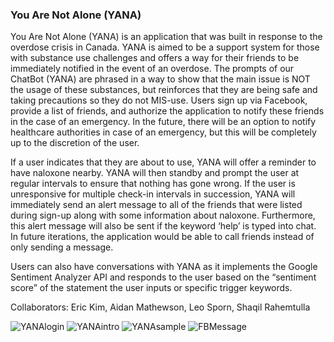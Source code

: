 ### You Are Not Alone (YANA)

You Are Not Alone (YANA) is an application that was built in response to the overdose crisis in Canada. YANA is aimed to be a support system for those with substance use challenges and offers a way for their friends to be immediately notified in the event of an overdose. The prompts of our ChatBot (YANA) are phrased in a way to show that the main issue is NOT the usage of these substances, but reinforces that they are being safe and taking precautions so they do not MIS-use.
Users sign up via Facebook, provide a list of friends, and authorize the application to notify these friends in the case of an emergency. In the future, there will be an option to notify healthcare authorities in case of an emergency, but this will be completely up to the discretion of the user.

If a user indicates that they are about to use, YANA will offer a reminder to have naloxone nearby. YANA will then standby and prompt the user at regular intervals to ensure that nothing has gone wrong. If the user is unresponsive for multiple check-in intervals in succession, YANA will immediately send an alert message to all of the friends that were listed during sign-up along with some information about naloxone. Furthermore, this alert message will also be sent if the keyword ‘help’ is typed into chat. In future iterations, the application would be able to call friends instead of only sending a message.

Users can also have conversations with YANA as it implements the Google Sentiment Analyzer API and responds to the user based on the “sentiment score” of the statement the user inputs or specific trigger keywords.


Collaborators: Eric Kim, Aidan Mathewson, Leo Sporn, Shaqil Rahemtulla

![YANAlogin](https://user-images.githubusercontent.com/38693949/82143471-40aaf380-9812-11ea-9ab8-b902d2692f20.PNG)
![YANAintro](https://user-images.githubusercontent.com/38693949/82143472-430d4d80-9812-11ea-8842-2a977f4002f8.PNG)
![YANAsample](https://user-images.githubusercontent.com/38693949/82143473-44d71100-9812-11ea-9683-946eb8a0da80.PNG)
![FBMessage](https://user-images.githubusercontent.com/38693949/82143650-5bca3300-9813-11ea-870e-2e6e46bb40e9.jpg)
